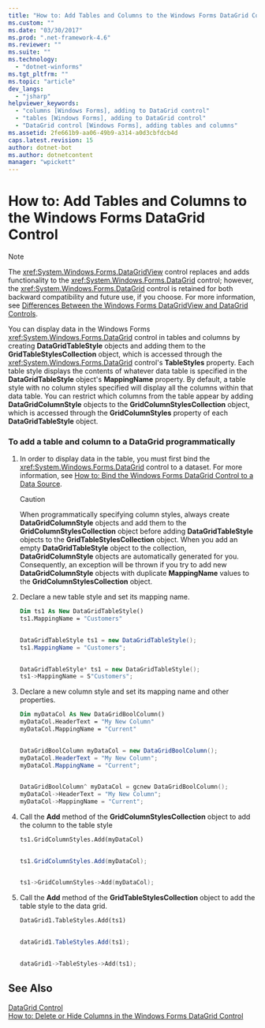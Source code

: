 ```yaml
---
title: "How to: Add Tables and Columns to the Windows Forms DataGrid Control | Microsoft Docs"
ms.custom: ""
ms.date: "03/30/2017"
ms.prod: ".net-framework-4.6"
ms.reviewer: ""
ms.suite: ""
ms.technology: 
  - "dotnet-winforms"
ms.tgt_pltfrm: ""
ms.topic: "article"
dev_langs: 
  - "jsharp"
helpviewer_keywords: 
  - "columns [Windows Forms], adding to DataGrid control"
  - "tables [Windows Forms], adding to DataGrid control"
  - "DataGrid control [Windows Forms], adding tables and columns"
ms.assetid: 2fe661b9-aa06-49b9-a314-a0d3cbfdcb4d
caps.latest.revision: 15
author: dotnet-bot
ms.author: dotnetcontent
manager: "wpickett"
---
```

# How to: Add Tables and Columns to the Windows Forms DataGrid Control
> [!NOTE]
>  The <xref:System.Windows.Forms.DataGridView> control replaces and adds functionality to the <xref:System.Windows.Forms.DataGrid> control; however, the <xref:System.Windows.Forms.DataGrid> control is retained for both backward compatibility and future use, if you choose. For more information, see [Differences Between the Windows Forms DataGridView and DataGrid Controls](../../../../docs/framework/winforms/controls/differences-between-the-windows-forms-datagridview-and-datagrid-controls.md).  
  
 You can display data in the Windows Forms <xref:System.Windows.Forms.DataGrid> control in tables and columns by creating **DataGridTableStyle** objects and adding them to the **GridTableStylesCollection** object, which is accessed through the <xref:System.Windows.Forms.DataGrid> control's **TableStyles** property. Each table style displays the contents of whatever data table is specified in the **DataGridTableStyle** object's **MappingName** property. By default, a table style with no column styles specified will display all the columns within that data table. You can restrict which columns from the table appear by adding **DataGridColumnStyle** objects to the **GridColumnStylesCollection** object, which is accessed through the **GridColumnStyles** property of each **DataGridTableStyle** object.  
  
### To add a table and column to a DataGrid programmatically  
  
1.  In order to display data in the table, you must first bind the <xref:System.Windows.Forms.DataGrid> control to a dataset. For more information, see [How to: Bind the Windows Forms DataGrid Control to a Data Source](../../../../docs/framework/winforms/controls/how-to-bind-the-windows-forms-datagrid-control-to-a-data-source.md).  
  
    > [!CAUTION]
    >  When programmatically specifying column styles, always create **DataGridColumnStyle** objects and add them to the **GridColumnStylesCollection** object before adding **DataGridTableStyle** objects to the **GridTableStylesCollection** object. When you add an empty **DataGridTableStyle** object to the collection, **DataGridColumnStyle** objects are automatically generated for you. Consequently, an exception will be thrown if you try to add new **DataGridColumnStyle** objects with duplicate **MappingName** values to the **GridColumnStylesCollection** object.  
  
2.  Declare a new table style and set its mapping name.  
  
    ```vb  
    Dim ts1 As New DataGridTableStyle()  
    ts1.MappingName = "Customers"  
  
    ```  
  
    ```csharp  
    DataGridTableStyle ts1 = new DataGridTableStyle();  
    ts1.MappingName = "Customers";  
  
    ```  
  
    ```cpp  
    DataGridTableStyle* ts1 = new DataGridTableStyle();  
    ts1->MappingName = S"Customers";  
    ```  
  
3.  Declare a new column style and set its mapping name and other properties.  
  
    ```vb  
    Dim myDataCol As New DataGridBoolColumn()  
    myDataCol.HeaderText = "My New Column"  
    myDataCol.MappingName = "Current"  
  
    ```  
  
    ```csharp  
    DataGridBoolColumn myDataCol = new DataGridBoolColumn();  
    myDataCol.HeaderText = "My New Column";  
    myDataCol.MappingName = "Current";  
  
    ```  
  
    ```cpp  
    DataGridBoolColumn^ myDataCol = gcnew DataGridBoolColumn();  
    myDataCol->HeaderText = "My New Column";  
    myDataCol->MappingName = "Current";  
    ```  
  
4.  Call the **Add** method of the **GridColumnStylesCollection** object to add the column to the table style  
  
    ```vb  
    ts1.GridColumnStyles.Add(myDataCol)  
  
    ```  
  
    ```csharp  
    ts1.GridColumnStyles.Add(myDataCol);  
  
    ```  
  
    ```cpp  
    ts1->GridColumnStyles->Add(myDataCol);  
    ```  
  
5.  Call the **Add** method of the **GridTableStylesCollection** object to add the table style to the data grid.  
  
    ```vb  
    DataGrid1.TableStyles.Add(ts1)  
  
    ```  
  
    ```csharp  
    dataGrid1.TableStyles.Add(ts1);  
  
    ```  
  
    ```cpp  
    dataGrid1->TableStyles->Add(ts1);  
    ```  
  
## See Also  
 [DataGrid Control](../../../../docs/framework/winforms/controls/datagrid-control-windows-forms.md)   
 [How to: Delete or Hide Columns in the Windows Forms DataGrid Control](../../../../docs/framework/winforms/controls/how-to-delete-or-hide-columns-in-the-windows-forms-datagrid-control.md)